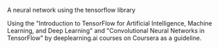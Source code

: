 A neural network using the tensorflow library

Using the "Introduction to TensorFlow for Artificial Intelligence, Machine Learning, and Deep Learning" and "Convolutional Neural Networks in TensorFlow" by deeplearning.ai courses on Coursera as a guideline.
